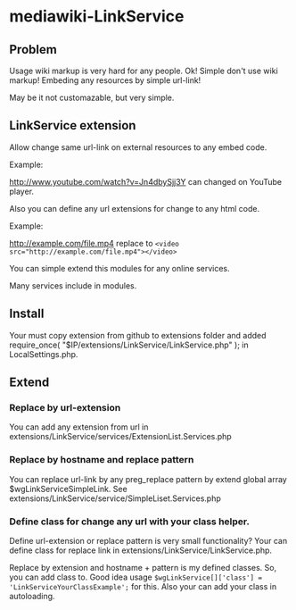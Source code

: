 mediawiki-LinkService
=====================

## Problem

Usage wiki markup is very hard for any people. Ok! Simple don't use wiki markup! Embeding any resources by simple url-link! 

May be it not customazable, but very simple.

## LinkService extension

Allow change same url-link on external resources to any embed code.

Example: 
  
 http://www.youtube.com/watch?v=Jn4dbySjj3Y can changed on YouTube player.

Also you can define any url extensions for change to any html code. 

Example: 

 http://example.com/file.mp4 replace to ```<video src="http://example.com/file.mp4"></video>```

You can simple extend this modules for any online services.

Many services include in modules.

## Install

Your must copy extension from github to extensions folder and added require_once( "$IP/extensions/LinkService/LinkService.php" ); in LocalSettings.php.

## Extend

### Replace by url-extension

You can add any extension from url in extensions/LinkService/services/ExtensionList.Services.php 

### Replace by hostname and replace pattern

You can replace url-link by any preg_replace pattern by extend global array $wgLinkServiceSimpleLink. See extensions/LinkService/service/SimpleLiset.Services.php 

### Define class for change any url with your class helper.

Define url-extension or replace pattern is very small functionality? Your can define class for replace link in extensions/LinkService/LinkService.php. 

Replace by extension and hostname + pattern is my defined classes. So, you can add class to. Good idea usage ```$wgLinkService[]['class'] = 'LinkServiceYourClassExample';``` for this. Also your can add your class in autoloading.
